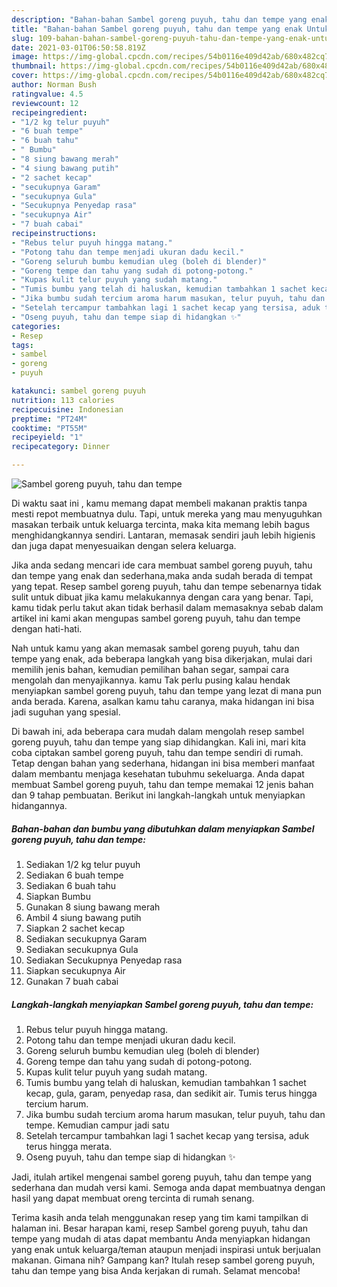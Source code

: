 ```yaml
---
description: "Bahan-bahan Sambel goreng puyuh, tahu dan tempe yang enak Untuk Jualan"
title: "Bahan-bahan Sambel goreng puyuh, tahu dan tempe yang enak Untuk Jualan"
slug: 109-bahan-bahan-sambel-goreng-puyuh-tahu-dan-tempe-yang-enak-untuk-jualan
date: 2021-03-01T06:50:58.819Z
image: https://img-global.cpcdn.com/recipes/54b0116e409d42ab/680x482cq70/sambel-goreng-puyuh-tahu-dan-tempe-foto-resep-utama.jpg
thumbnail: https://img-global.cpcdn.com/recipes/54b0116e409d42ab/680x482cq70/sambel-goreng-puyuh-tahu-dan-tempe-foto-resep-utama.jpg
cover: https://img-global.cpcdn.com/recipes/54b0116e409d42ab/680x482cq70/sambel-goreng-puyuh-tahu-dan-tempe-foto-resep-utama.jpg
author: Norman Bush
ratingvalue: 4.5
reviewcount: 12
recipeingredient:
- "1/2 kg telur puyuh"
- "6 buah tempe"
- "6 buah tahu"
- " Bumbu"
- "8 siung bawang merah"
- "4 siung bawang putih"
- "2 sachet kecap"
- "secukupnya Garam"
- "secukupnya Gula"
- "Secukupnya Penyedap rasa"
- "secukupnya Air"
- "7 buah cabai"
recipeinstructions:
- "Rebus telur puyuh hingga matang."
- "Potong tahu dan tempe menjadi ukuran dadu kecil."
- "Goreng seluruh bumbu kemudian uleg (boleh di blender)"
- "Goreng tempe dan tahu yang sudah di potong-potong."
- "Kupas kulit telur puyuh yang sudah matang."
- "Tumis bumbu yang telah di haluskan, kemudian tambahkan 1 sachet kecap, gula, garam, penyedap rasa, dan sedikit air. Tumis terus hingga tercium harum."
- "Jika bumbu sudah tercium aroma harum masukan, telur puyuh, tahu dan tempe. Kemudian campur jadi satu"
- "Setelah tercampur tambahkan lagi 1 sachet kecap yang tersisa, aduk terus hingga merata."
- "Oseng puyuh, tahu dan tempe siap di hidangkan ✨"
categories:
- Resep
tags:
- sambel
- goreng
- puyuh

katakunci: sambel goreng puyuh 
nutrition: 113 calories
recipecuisine: Indonesian
preptime: "PT24M"
cooktime: "PT55M"
recipeyield: "1"
recipecategory: Dinner

---
```



![Sambel goreng puyuh, tahu dan tempe](https://img-global.cpcdn.com/recipes/54b0116e409d42ab/680x482cq70/sambel-goreng-puyuh-tahu-dan-tempe-foto-resep-utama.jpg)

Di waktu  saat ini , kamu memang dapat membeli makanan praktis tanpa mesti repot membuatnya dulu. Tapi, untuk mereka yang mau menyuguhkan masakan terbaik untuk keluarga tercinta, maka kita memang lebih bagus menghidangkannya sendiri. Lantaran, memasak sendiri jauh lebih higienis dan juga dapat menyesuaikan dengan selera keluarga.

Jika anda sedang mencari ide cara membuat sambel goreng puyuh, tahu dan tempe yang enak dan sederhana,maka anda sudah berada di tempat yang tepat. Resep sambel goreng puyuh, tahu dan tempe  sebenarnya tidak sulit untuk dibuat jika kamu melakukannya dengan cara yang benar. Tapi, kamu tidak perlu takut akan tidak berhasil dalam memasaknya 
sebab dalam artikel ini kami akan mengupas sambel goreng puyuh, tahu dan tempe dengan hati-hati.  



Nah untuk kamu yang akan memasak sambel goreng puyuh, tahu dan tempe yang enak, ada beberapa langkah yang bisa dikerjakan, mulai dari memilih jenis bahan, kemudian pemilihan bahan segar, sampai cara mengolah dan menyajikannya. kamu Tak perlu pusing kalau hendak menyiapkan sambel goreng puyuh, tahu dan tempe yang lezat di mana pun anda berada. Karena, asalkan kamu  tahu caranya, maka hidangan ini bisa jadi suguhan yang spesial.

Di bawah ini, ada beberapa cara mudah dalam mengolah resep sambel goreng puyuh, tahu dan tempe yang siap dihidangkan. Kali ini, mari kita coba ciptakan sambel goreng puyuh, tahu dan tempe sendiri di rumah. Tetap dengan bahan yang sederhana, hidangan ini bisa memberi manfaat dalam membantu menjaga kesehatan tubuhmu sekeluarga. Anda dapat membuat Sambel goreng puyuh, tahu dan tempe memakai 12 jenis bahan dan 9 tahap pembuatan. Berikut ini langkah-langkah untuk menyiapkan hidangannya.

<!--inarticleads1-->

##### Bahan-bahan dan bumbu yang dibutuhkan dalam menyiapkan Sambel goreng puyuh, tahu dan tempe:

1. Sediakan 1/2 kg telur puyuh
1. Sediakan 6 buah tempe
1. Sediakan 6 buah tahu
1. Siapkan  Bumbu
1. Gunakan 8 siung bawang merah
1. Ambil 4 siung bawang putih
1. Siapkan 2 sachet kecap
1. Sediakan secukupnya Garam
1. Sediakan secukupnya Gula
1. Sediakan Secukupnya Penyedap rasa
1. Siapkan secukupnya Air
1. Gunakan 7 buah cabai




<!--inarticleads2-->

##### Langkah-langkah menyiapkan Sambel goreng puyuh, tahu dan tempe:

1. Rebus telur puyuh hingga matang.
1. Potong tahu dan tempe menjadi ukuran dadu kecil.
1. Goreng seluruh bumbu kemudian uleg (boleh di blender)
1. Goreng tempe dan tahu yang sudah di potong-potong.
1. Kupas kulit telur puyuh yang sudah matang.
1. Tumis bumbu yang telah di haluskan, kemudian tambahkan 1 sachet kecap, gula, garam, penyedap rasa, dan sedikit air. Tumis terus hingga tercium harum.
1. Jika bumbu sudah tercium aroma harum masukan, telur puyuh, tahu dan tempe. Kemudian campur jadi satu
1. Setelah tercampur tambahkan lagi 1 sachet kecap yang tersisa, aduk terus hingga merata.
1. Oseng puyuh, tahu dan tempe siap di hidangkan ✨




Jadi, itulah artikel mengenai  sambel goreng puyuh, tahu dan tempe  yang sederhana dan mudah versi kami. Semoga anda dapat membuatnya dengan hasil yang dapat membuat oreng tercinta di rumah senang. 

Terima kasih anda telah menggunakan resep yang tim kami tampilkan di halaman ini. Besar harapan kami, resep  Sambel goreng puyuh, tahu dan tempe yang mudah di atas dapat membantu Anda menyiapkan hidangan yang enak untuk keluarga/teman ataupun menjadi inspirasi untuk berjualan makanan. Gimana nih? Gampang kan? Itulah resep sambel goreng puyuh, tahu dan tempe yang bisa Anda kerjakan di rumah. Selamat mencoba!

